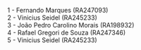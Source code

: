 1 - Fernando Marques (RA247093)\
2 - Vinicius Seidel (RA245233)\
3 - João Pedro Carolino Morais (RA198932)\
4 - Rafael Gregori de Souza (RA247346)\
5 - Vinicius Seidel (RA245233)

